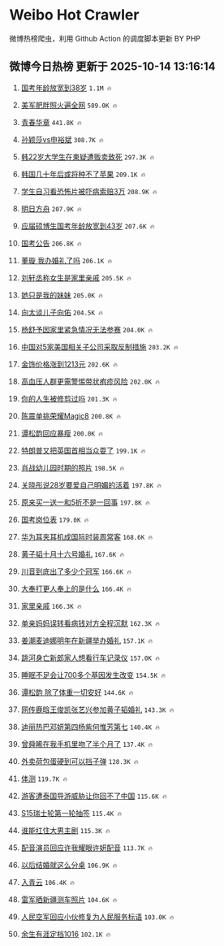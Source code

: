 # Weibo Hot Crawler 



微博热榜爬虫，利用 Github Action 的调度脚本更新 BY PHP 


## 微博今日热榜 更新于 2025-10-14 13:16:14 
1. [国考年龄放宽到38岁](https://s.weibo.com/weibo?q=%23%E5%9B%BD%E8%80%83%E5%B9%B4%E9%BE%84%E6%94%BE%E5%AE%BD%E5%88%B038%E5%B2%81%23&t=31&band_rank=1&Refer=top) `1.1M 🔥` 

1. [美军肥胖照火遍全网](https://s.weibo.com/weibo?q=%23%E7%BE%8E%E5%86%9B%E8%82%A5%E8%83%96%E7%85%A7%E7%81%AB%E9%81%8D%E5%85%A8%E7%BD%91%23&t=31&band_rank=2&Refer=top) `589.0K 🔥` 

1. [青春华章](https://s.weibo.com/weibo?q=%23%E9%9D%92%E6%98%A5%E5%8D%8E%E7%AB%A0%23&t=31&band_rank=3&Refer=top) `441.8K 🔥` 

1. [孙颖莎vs申裕斌](https://s.weibo.com/weibo?q=%23%E5%AD%99%E9%A2%96%E8%8E%8Evs%E7%94%B3%E8%A3%95%E6%96%8C%23&t=31&band_rank=4&Refer=top) `308.7K 🔥` 

1. [韩22岁大学生在柬疑遭贩卖致死](https://s.weibo.com/weibo?q=%23%E9%9F%A922%E5%B2%81%E5%A4%A7%E5%AD%A6%E7%94%9F%E5%9C%A8%E6%9F%AC%E7%96%91%E9%81%AD%E8%B4%A9%E5%8D%96%E8%87%B4%E6%AD%BB%23&t=31&band_rank=5&Refer=top) `297.3K 🔥` 

1. [韩国几十年后或将种不了苹果](https://s.weibo.com/weibo?q=%23%E9%9F%A9%E5%9B%BD%E5%87%A0%E5%8D%81%E5%B9%B4%E5%90%8E%E6%88%96%E5%B0%86%E7%A7%8D%E4%B8%8D%E4%BA%86%E8%8B%B9%E6%9E%9C%23&t=31&band_rank=6&Refer=top) `209.1K 🔥` 

1. [学生自习看恐怖片被吓病索赔3万](https://s.weibo.com/weibo?q=%23%E5%AD%A6%E7%94%9F%E8%87%AA%E4%B9%A0%E7%9C%8B%E6%81%90%E6%80%96%E7%89%87%E8%A2%AB%E5%90%93%E7%97%85%E7%B4%A2%E8%B5%943%E4%B8%87%23&t=31&band_rank=7&Refer=top) `208.9K 🔥` 

1. [明日方舟](https://s.weibo.com/weibo?q=%E6%98%8E%E6%97%A5%E6%96%B9%E8%88%9F&t=31&band_rank=8&Refer=top) `207.9K 🔥` 

1. [应届硕博生国考年龄放宽到43岁](https://s.weibo.com/weibo?q=%23%E5%BA%94%E5%B1%8A%E7%A1%95%E5%8D%9A%E7%94%9F%E5%9B%BD%E8%80%83%E5%B9%B4%E9%BE%84%E6%94%BE%E5%AE%BD%E5%88%B043%E5%B2%81%23&t=31&band_rank=9&Refer=top) `207.6K 🔥` 

1. [国考公告](https://s.weibo.com/weibo?q=%E5%9B%BD%E8%80%83%E5%85%AC%E5%91%8A&t=31&band_rank=10&Refer=top) `206.8K 🔥` 

1. [董璇 我办婚礼了吗](https://s.weibo.com/weibo?q=%E8%91%A3%E7%92%87%20%E6%88%91%E5%8A%9E%E5%A9%9A%E7%A4%BC%E4%BA%86%E5%90%97&t=31&band_rank=11&Refer=top) `206.1K 🔥` 

1. [刘轩丞称女生是家里亲戚](https://s.weibo.com/weibo?q=%23%E5%88%98%E8%BD%A9%E4%B8%9E%E7%A7%B0%E5%A5%B3%E7%94%9F%E6%98%AF%E5%AE%B6%E9%87%8C%E4%BA%B2%E6%88%9A%23&t=31&band_rank=12&Refer=top) `205.5K 🔥` 

1. [她只是我的妹妹](https://s.weibo.com/weibo?q=%E5%A5%B9%E5%8F%AA%E6%98%AF%E6%88%91%E7%9A%84%E5%A6%B9%E5%A6%B9&t=31&band_rank=13&Refer=top) `205.0K 🔥` 

1. [向太谈儿子向佑](https://s.weibo.com/weibo?q=%23%E5%90%91%E5%A4%AA%E8%B0%88%E5%84%BF%E5%AD%90%E5%90%91%E4%BD%91%23&t=31&band_rank=14&Refer=top) `204.5K 🔥` 

1. [杨舒予因家里紧急情况无法参赛](https://s.weibo.com/weibo?q=%23%E6%9D%A8%E8%88%92%E4%BA%88%E5%9B%A0%E5%AE%B6%E9%87%8C%E7%B4%A7%E6%80%A5%E6%83%85%E5%86%B5%E6%97%A0%E6%B3%95%E5%8F%82%E8%B5%9B%23&t=31&band_rank=15&Refer=top) `204.0K 🔥` 

1. [中国对5家美国相关子公司采取反制措施](https://s.weibo.com/weibo?q=%23%E4%B8%AD%E5%9B%BD%E5%AF%B95%E5%AE%B6%E7%BE%8E%E5%9B%BD%E7%9B%B8%E5%85%B3%E5%AD%90%E5%85%AC%E5%8F%B8%E9%87%87%E5%8F%96%E5%8F%8D%E5%88%B6%E6%8E%AA%E6%96%BD%23&t=31&band_rank=16&Refer=top) `203.2K 🔥` 

1. [金饰价格涨到1213元](https://s.weibo.com/weibo?q=%23%E9%87%91%E9%A5%B0%E4%BB%B7%E6%A0%BC%E6%B6%A8%E5%88%B01213%E5%85%83%23&t=31&band_rank=17&Refer=top) `202.6K 🔥` 

1. [高血压人群更需警惕带状疱疹风险](https://s.weibo.com/weibo?q=%23%E9%AB%98%E8%A1%80%E5%8E%8B%E4%BA%BA%E7%BE%A4%E6%9B%B4%E9%9C%80%E8%AD%A6%E6%83%95%E5%B8%A6%E7%8A%B6%E7%96%B1%E7%96%B9%E9%A3%8E%E9%99%A9%23&t=31&band_rank=18&Refer=top) `202.0K 🔥` 

1. [你的人生被修剪过吗](https://s.weibo.com/weibo?q=%23%E4%BD%A0%E7%9A%84%E4%BA%BA%E7%94%9F%E8%A2%AB%E4%BF%AE%E5%89%AA%E8%BF%87%E5%90%97%23&t=31&band_rank=19&Refer=top) `201.3K 🔥` 

1. [陈震单挑荣耀Magic8](https://s.weibo.com/weibo?q=%23%E9%99%88%E9%9C%87%E5%8D%95%E6%8C%91%E8%8D%A3%E8%80%80Magic8%23&t=31&band_rank=20&Refer=top) `200.8K 🔥` 

1. [谭松韵回应暴瘦](https://s.weibo.com/weibo?q=%23%E8%B0%AD%E6%9D%BE%E9%9F%B5%E5%9B%9E%E5%BA%94%E6%9A%B4%E7%98%A6%23&t=31&band_rank=21&Refer=top) `200.0K 🔥` 

1. [特朗普又把英国首相当众耍了](https://s.weibo.com/weibo?q=%E7%89%B9%E6%9C%97%E6%99%AE%E5%8F%88%E6%8A%8A%E8%8B%B1%E5%9B%BD%E9%A6%96%E7%9B%B8%E5%BD%93%E4%BC%97%E8%80%8D%E4%BA%86&t=31&band_rank=22&Refer=top) `199.1K 🔥` 

1. [肖战幼儿园时期的照片](https://s.weibo.com/weibo?q=%23%E8%82%96%E6%88%98%E5%B9%BC%E5%84%BF%E5%9B%AD%E6%97%B6%E6%9C%9F%E7%9A%84%E7%85%A7%E7%89%87%23&t=31&band_rank=23&Refer=top) `198.5K 🔥` 

1. [关晓彤说28岁要爱自己明媚的活着](https://s.weibo.com/weibo?q=%E5%85%B3%E6%99%93%E5%BD%A4%E8%AF%B428%E5%B2%81%E8%A6%81%E7%88%B1%E8%87%AA%E5%B7%B1%E6%98%8E%E5%AA%9A%E7%9A%84%E6%B4%BB%E7%9D%80&t=31&band_rank=24&Refer=top) `197.8K 🔥` 

1. [原来买一送一和5折不是一回事](https://s.weibo.com/weibo?q=%23%E5%8E%9F%E6%9D%A5%E4%B9%B0%E4%B8%80%E9%80%81%E4%B8%80%E5%92%8C5%E6%8A%98%E4%B8%8D%E6%98%AF%E4%B8%80%E5%9B%9E%E4%BA%8B%23&t=31&band_rank=25&Refer=top) `197.8K 🔥` 

1. [国考岗位表](https://s.weibo.com/weibo?q=%E5%9B%BD%E8%80%83%E5%B2%97%E4%BD%8D%E8%A1%A8&t=31&band_rank=26&Refer=top) `179.0K 🔥` 

1. [华为耳夹耳机成国际时装周常客](https://s.weibo.com/weibo?q=%23%E5%8D%8E%E4%B8%BA%E8%80%B3%E5%A4%B9%E8%80%B3%E6%9C%BA%E6%88%90%E5%9B%BD%E9%99%85%E6%97%B6%E8%A3%85%E5%91%A8%E5%B8%B8%E5%AE%A2%23&t=31&band_rank=27&Refer=top) `168.6K 🔥` 

1. [黄子韬十月十六号婚礼](https://s.weibo.com/weibo?q=%23%E9%BB%84%E5%AD%90%E9%9F%AC%E5%8D%81%E6%9C%88%E5%8D%81%E5%85%AD%E5%8F%B7%E5%A9%9A%E7%A4%BC%23&t=31&band_rank=28&Refer=top) `167.6K 🔥` 

1. [川音到底出了多少个冠军](https://s.weibo.com/weibo?q=%E5%B7%9D%E9%9F%B3%E5%88%B0%E5%BA%95%E5%87%BA%E4%BA%86%E5%A4%9A%E5%B0%91%E4%B8%AA%E5%86%A0%E5%86%9B&t=31&band_rank=29&Refer=top) `166.6K 🔥` 

1. [大奉打更人奉上的是什么](https://s.weibo.com/weibo?q=%E5%A4%A7%E5%A5%89%E6%89%93%E6%9B%B4%E4%BA%BA%E5%A5%89%E4%B8%8A%E7%9A%84%E6%98%AF%E4%BB%80%E4%B9%88&t=31&band_rank=30&Refer=top) `166.4K 🔥` 

1. [家里亲戚](https://s.weibo.com/weibo?q=%E5%AE%B6%E9%87%8C%E4%BA%B2%E6%88%9A&t=31&band_rank=31&Refer=top) `166.3K 🔥` 

1. [单亲妈妈误转看病钱对方全程沉默](https://s.weibo.com/weibo?q=%23%E5%8D%95%E4%BA%B2%E5%A6%88%E5%A6%88%E8%AF%AF%E8%BD%AC%E7%9C%8B%E7%97%85%E9%92%B1%E5%AF%B9%E6%96%B9%E5%85%A8%E7%A8%8B%E6%B2%89%E9%BB%98%23&t=31&band_rank=32&Refer=top) `162.3K 🔥` 

1. [姜潮麦迪娜明年在新疆举办婚礼](https://s.weibo.com/weibo?q=%E5%A7%9C%E6%BD%AE%E9%BA%A6%E8%BF%AA%E5%A8%9C%E6%98%8E%E5%B9%B4%E5%9C%A8%E6%96%B0%E7%96%86%E4%B8%BE%E5%8A%9E%E5%A9%9A%E7%A4%BC&t=31&band_rank=33&Refer=top) `157.1K 🔥` 

1. [跳河身亡新郎家人想看行车记录仪](https://s.weibo.com/weibo?q=%23%E8%B7%B3%E6%B2%B3%E8%BA%AB%E4%BA%A1%E6%96%B0%E9%83%8E%E5%AE%B6%E4%BA%BA%E6%83%B3%E7%9C%8B%E8%A1%8C%E8%BD%A6%E8%AE%B0%E5%BD%95%E4%BB%AA%23&t=31&band_rank=34&Refer=top) `157.0K 🔥` 

1. [睡眠不足会让700多个基因发生改变](https://s.weibo.com/weibo?q=%23%E7%9D%A1%E7%9C%A0%E4%B8%8D%E8%B6%B3%E4%BC%9A%E8%AE%A9700%E5%A4%9A%E4%B8%AA%E5%9F%BA%E5%9B%A0%E5%8F%91%E7%94%9F%E6%94%B9%E5%8F%98%23&t=31&band_rank=35&Refer=top) `154.5K 🔥` 

1. [谭松韵 除了体重一切安好](https://s.weibo.com/weibo?q=%E8%B0%AD%E6%9D%BE%E9%9F%B5%20%E9%99%A4%E4%BA%86%E4%BD%93%E9%87%8D%E4%B8%80%E5%88%87%E5%AE%89%E5%A5%BD&t=31&band_rank=36&Refer=top) `144.6K 🔥` 

1. [网传鹿晗王俊凯张艺兴参加黄子韬婚礼](https://s.weibo.com/weibo?q=%23%E7%BD%91%E4%BC%A0%E9%B9%BF%E6%99%97%E7%8E%8B%E4%BF%8A%E5%87%AF%E5%BC%A0%E8%89%BA%E5%85%B4%E5%8F%82%E5%8A%A0%E9%BB%84%E5%AD%90%E9%9F%AC%E5%A9%9A%E7%A4%BC%23&t=31&band_rank=37&Refer=top) `143.3K 🔥` 

1. [迪丽热巴邓妍第四杨紫何惟芳第七](https://s.weibo.com/weibo?q=%23%E8%BF%AA%E4%B8%BD%E7%83%AD%E5%B7%B4%E9%82%93%E5%A6%8D%E7%AC%AC%E5%9B%9B%E6%9D%A8%E7%B4%AB%E4%BD%95%E6%83%9F%E8%8A%B3%E7%AC%AC%E4%B8%83%23&t=31&band_rank=38&Refer=top) `140.4K 🔥` 

1. [曾舜晞在我手机里吻了半个月了](https://s.weibo.com/weibo?q=%E6%9B%BE%E8%88%9C%E6%99%9E%E5%9C%A8%E6%88%91%E6%89%8B%E6%9C%BA%E9%87%8C%E5%90%BB%E4%BA%86%E5%8D%8A%E4%B8%AA%E6%9C%88%E4%BA%86&t=31&band_rank=39&Refer=top) `137.4K 🔥` 

1. [外卖荷包蛋硬到可以挡子弹](https://s.weibo.com/weibo?q=%23%E5%A4%96%E5%8D%96%E8%8D%B7%E5%8C%85%E8%9B%8B%E7%A1%AC%E5%88%B0%E5%8F%AF%E4%BB%A5%E6%8C%A1%E5%AD%90%E5%BC%B9%23&t=31&band_rank=40&Refer=top) `128.3K 🔥` 

1. [体测](https://s.weibo.com/weibo?q=%E4%BD%93%E6%B5%8B&t=31&band_rank=41&Refer=top) `119.7K 🔥` 

1. [游客遭泰国导游威胁让你回不了中国](https://s.weibo.com/weibo?q=%23%E6%B8%B8%E5%AE%A2%E9%81%AD%E6%B3%B0%E5%9B%BD%E5%AF%BC%E6%B8%B8%E5%A8%81%E8%83%81%E8%AE%A9%E4%BD%A0%E5%9B%9E%E4%B8%8D%E4%BA%86%E4%B8%AD%E5%9B%BD%23&t=31&band_rank=42&Refer=top) `115.6K 🔥` 

1. [S15瑞士轮第一轮抽签](https://s.weibo.com/weibo?q=%23S15%E7%91%9E%E5%A3%AB%E8%BD%AE%E7%AC%AC%E4%B8%80%E8%BD%AE%E6%8A%BD%E7%AD%BE%23&t=31&band_rank=43&Refer=top) `115.4K 🔥` 

1. [谁能扛住大男主剧](https://s.weibo.com/weibo?q=%E8%B0%81%E8%83%BD%E6%89%9B%E4%BD%8F%E5%A4%A7%E7%94%B7%E4%B8%BB%E5%89%A7&t=31&band_rank=44&Refer=top) `115.3K 🔥` 

1. [配音演员回应许我耀眼许妍配音](https://s.weibo.com/weibo?q=%23%E9%85%8D%E9%9F%B3%E6%BC%94%E5%91%98%E5%9B%9E%E5%BA%94%E8%AE%B8%E6%88%91%E8%80%80%E7%9C%BC%E8%AE%B8%E5%A6%8D%E9%85%8D%E9%9F%B3%23&t=31&band_rank=45&Refer=top) `113.7K 🔥` 

1. [以后结婚就这么分桌](https://s.weibo.com/weibo?q=%E4%BB%A5%E5%90%8E%E7%BB%93%E5%A9%9A%E5%B0%B1%E8%BF%99%E4%B9%88%E5%88%86%E6%A1%8C&t=31&band_rank=46&Refer=top) `106.9K 🔥` 

1. [入青云](https://s.weibo.com/weibo?q=%E5%85%A5%E9%9D%92%E4%BA%91&t=31&band_rank=47&Refer=top) `106.4K 🔥` 

1. [雷军晒新疆测车照片](https://s.weibo.com/weibo?q=%23%E9%9B%B7%E5%86%9B%E6%99%92%E6%96%B0%E7%96%86%E6%B5%8B%E8%BD%A6%E7%85%A7%E7%89%87%23&t=31&band_rank=48&Refer=top) `104.6K 🔥` 

1. [人民空军回应小伙修复为人民服务标语](https://s.weibo.com/weibo?q=%23%E4%BA%BA%E6%B0%91%E7%A9%BA%E5%86%9B%E5%9B%9E%E5%BA%94%E5%B0%8F%E4%BC%99%E4%BF%AE%E5%A4%8D%E4%B8%BA%E4%BA%BA%E6%B0%91%E6%9C%8D%E5%8A%A1%E6%A0%87%E8%AF%AD%23&t=31&band_rank=49&Refer=top) `103.0K 🔥` 

1. [余生有涯定档1016](https://s.weibo.com/weibo?q=%23%E4%BD%99%E7%94%9F%E6%9C%89%E6%B6%AF%E5%AE%9A%E6%A1%A31016%23&t=31&band_rank=50&Refer=top) `102.1K 🔥` 

